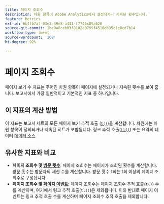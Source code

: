 ```yaml
---
title: 페이지 조회수
description: 차원 항목이 Adobe Analytics에서 설정되거나 지속된 횟수입니다.
feature: Metrics
exl-id: 6b4fb7af-03e2-49e8-a431-f7746c89a626
source-git-commit: 1be9a8ceb03f8102a0799f4518db35c1e8cd7b14
workflow-type: tm+mt
source-wordcount: '168'
ht-degree: 92%

---
```


# 페이지 조회수

페이지 보기 수 지표는 주어진 차원 항목이 페이지에 설정되거나 지속된 횟수를 보여 줍니다. 보고서에서 가장 일반적이고 기본적인 지표 중 하나입니다.

## 이 지표의 계산 방법

이 지표는 보고서 세트의 모든 페이지 보기 추적 호출 ([`t()`](/help/implement/vars/functions/t-method.md))을 계산합니다. 차원에는 차원 항목이 정의되거나 지속된 히트가 포함됩니다. 링크 추적 호출([`tl()`](/help/implement/vars/functions/tl-method.md)) 또는 요약의 데이터 [데이터 소스](/help/import/data-sources/overview.md).

## 유사한 지표와 비교

* **페이지 조회수 및 [방문 횟수](visits.md)**: 페이지 조회수는 페이지가 조회된 횟수를 계산합니다. 방문 횟수는 방문자의 세션 수를 계산합니다. 방문 횟수 1회는 1회 이상의 페이지 조회수로 구성됩니다.
* **페이지 조회수 및 [페이지 이벤트](page-events.md)**: 페이지 조회수는 페이지 조회수 추적 호출(`t()`) 수를 계산하며, 여기에서 링크 추적 호출(`tl()`)은 제외됩니다. 이와 반대로 페이지 이벤트는 링크 추적 호출 수를 계산하며 페이지 조회수 추적 호출을 제외합니다.
